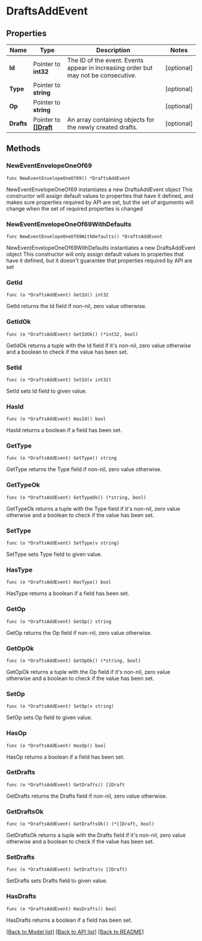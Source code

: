 # DraftsAddEvent

## Properties

Name | Type | Description | Notes
------------ | ------------- | ------------- | -------------
**Id** | Pointer to **int32** | The ID of the event. Events appear in increasing order but may not be consecutive.  | [optional] 
**Type** | Pointer to **string** |  | [optional] 
**Op** | Pointer to **string** |  | [optional] 
**Drafts** | Pointer to [**[]Draft**](Draft.md) | An array containing objects for the newly created drafts.  | [optional] 

## Methods

### NewEventEnvelopeOneOf69

`func NewEventEnvelopeOneOf69() *DraftsAddEvent`

NewEventEnvelopeOneOf69 instantiates a new DraftsAddEvent object
This constructor will assign default values to properties that have it defined,
and makes sure properties required by API are set, but the set of arguments
will change when the set of required properties is changed

### NewEventEnvelopeOneOf69WithDefaults

`func NewEventEnvelopeOneOf69WithDefaults() *DraftsAddEvent`

NewEventEnvelopeOneOf69WithDefaults instantiates a new DraftsAddEvent object
This constructor will only assign default values to properties that have it defined,
but it doesn't guarantee that properties required by API are set

### GetId

`func (o *DraftsAddEvent) GetId() int32`

GetId returns the Id field if non-nil, zero value otherwise.

### GetIdOk

`func (o *DraftsAddEvent) GetIdOk() (*int32, bool)`

GetIdOk returns a tuple with the Id field if it's non-nil, zero value otherwise
and a boolean to check if the value has been set.

### SetId

`func (o *DraftsAddEvent) SetId(v int32)`

SetId sets Id field to given value.

### HasId

`func (o *DraftsAddEvent) HasId() bool`

HasId returns a boolean if a field has been set.

### GetType

`func (o *DraftsAddEvent) GetType() string`

GetType returns the Type field if non-nil, zero value otherwise.

### GetTypeOk

`func (o *DraftsAddEvent) GetTypeOk() (*string, bool)`

GetTypeOk returns a tuple with the Type field if it's non-nil, zero value otherwise
and a boolean to check if the value has been set.

### SetType

`func (o *DraftsAddEvent) SetType(v string)`

SetType sets Type field to given value.

### HasType

`func (o *DraftsAddEvent) HasType() bool`

HasType returns a boolean if a field has been set.

### GetOp

`func (o *DraftsAddEvent) GetOp() string`

GetOp returns the Op field if non-nil, zero value otherwise.

### GetOpOk

`func (o *DraftsAddEvent) GetOpOk() (*string, bool)`

GetOpOk returns a tuple with the Op field if it's non-nil, zero value otherwise
and a boolean to check if the value has been set.

### SetOp

`func (o *DraftsAddEvent) SetOp(v string)`

SetOp sets Op field to given value.

### HasOp

`func (o *DraftsAddEvent) HasOp() bool`

HasOp returns a boolean if a field has been set.

### GetDrafts

`func (o *DraftsAddEvent) GetDrafts() []Draft`

GetDrafts returns the Drafts field if non-nil, zero value otherwise.

### GetDraftsOk

`func (o *DraftsAddEvent) GetDraftsOk() (*[]Draft, bool)`

GetDraftsOk returns a tuple with the Drafts field if it's non-nil, zero value otherwise
and a boolean to check if the value has been set.

### SetDrafts

`func (o *DraftsAddEvent) SetDrafts(v []Draft)`

SetDrafts sets Drafts field to given value.

### HasDrafts

`func (o *DraftsAddEvent) HasDrafts() bool`

HasDrafts returns a boolean if a field has been set.


[[Back to Model list]](../README.md#documentation-for-models) [[Back to API list]](../README.md#documentation-for-api-endpoints) [[Back to README]](../README.md)


